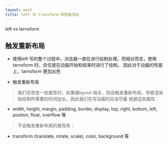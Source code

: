 ```yaml
---
layout: post
title: left 与 transform 的性能对比
---
```


left vs tarnsform

## 触发重新布局

* 使用left 写的整个过程中，浏览器一直在进行绘制处理。而相对而言，使用tarnsform 时，仅仅是在动画开始和结束时进行了绘制。
因此对于动画的性能上，tarnsform 更加出色

* 触发重新布局

> 我们在改变一些属性时，如果跟layout 相关，则会触发重新布局，导致渲染和绘制所需要的时间加长，因此我们在写动画时应该尽量
规避这些属性：

* width, height, margin, padding, border, display, top, right, bottom, left, positon, float, overflow 等

> 不会触发重新布局的属性有：

* transform (translate, rotate, scale), color, background 等

